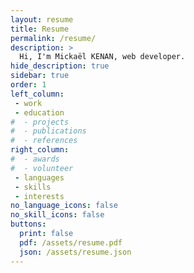```yaml
---
layout: resume
title: Resume
permalink: /resume/
description: >
  Hi, I'm Mickaël KENAN, web developer.
hide_description: true
sidebar: true
order: 1
left_column:
 - work
 - education
#  - projects
#  - publications
#  - references
right_column:
#  - awards
#  - volunteer
 - languages
 - skills
 - interests
no_language_icons: false
no_skill_icons: false
buttons:
  print: false
  pdf: /assets/resume.pdf
  json: /assets/resume.json
---
```

